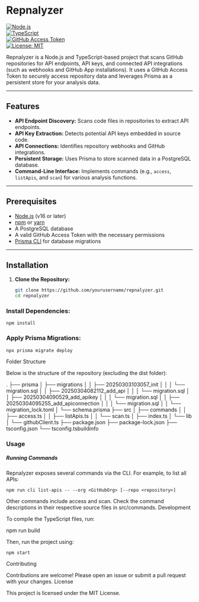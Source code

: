 # Repnalyzer

[![Node.js](https://img.shields.io/badge/Node.js-v16-blue.svg)](https://nodejs.org)  
[![TypeScript](https://img.shields.io/badge/TypeScript-4.x-blue.svg)](https://www.typescriptlang.org)  
[![GitHub Access Token](https://img.shields.io/badge/GitHub_Access_Token-secure-brightgreen.svg)](#)  
[![License: MIT](https://img.shields.io/badge/License-MIT-yellow.svg)](https://opensource.org/licenses/MIT)

Repnalyzer is a Node.js and TypeScript-based project that scans GitHub repositories for API endpoints, API keys, and connected API integrations (such as webhooks and GitHub App installations). It uses a GitHub Access Token to securely access repository data and leverages Prisma as a persistent store for your analysis data.

---

## Features

- **API Endpoint Discovery:** Scans code files in repositories to extract API endpoints.
- **API Key Extraction:** Detects potential API keys embedded in source code.
- **API Connections:** Identifies repository webhooks and GitHub integrations.
- **Persistent Storage:** Uses Prisma to store scanned data in a PostgreSQL database.
- **Command-Line Interface:** Implements commands (e.g., `access`, `listApis`, and `scan`) for various analysis functions.

---

## Prerequisites

- [Node.js](https://nodejs.org) (v16 or later)
- [npm](https://www.npmjs.com) or [yarn](https://yarnpkg.com)
- A PostgreSQL database
- A valid GitHub Access Token with the necessary permissions
- [Prisma CLI](https://www.prisma.io/docs/getting-started/quickstart) for database migrations

---

## Installation

1. **Clone the Repository:**

   ```bash
   git clone https://github.com/yourusername/repnalyzer.git
   cd repnalyzer
   ```

### Install Dependencies:

```npm install```

### Apply Prisma Migrations:

``` 
npx prisma migrate deploy
```

Folder Structure

Below is the structure of the repository (excluding the dist folder):

.
├── prisma
│   ├── migrations
│   │   ├── 20250303103057_init
│   │   │   └── migration.sql
│   │   ├── 20250304082112_add_api
│   │   │   └── migration.sql
│   │   ├── 20250304090529_add_apikey
│   │   │   └── migration.sql
│   │   ├── 20250304095255_add_apiconnection
│   │   │   └── migration.sql
│   │   └── migration_lock.toml
│   └── schema.prisma
├── src
│   ├── commands
│   │   ├── access.ts
│   │   ├── listApis.ts
│   │   └── scan.ts
│   ├── index.ts
│   └── lib
│       └── githubClient.ts
├── package.json
├── package-lock.json
├── tsconfig.json
└── tsconfig.tsbuildinfo

### Usage
##### Running Commands

Repnalyzer exposes several commands via the CLI. For example, to list all APIs:

```
npm run cli list-apis -- --org <GitHubOrg> [--repo <repository>]
```
Other commands include access and scan. Check the command descriptions in their respective source files in src/commands.
Development

To compile the TypeScript files, run:

npm run build

Then, run the project using:

```
npm start
```

Contributing

Contributions are welcome! Please open an issue or submit a pull request with your changes.
License

This project is licensed under the MIT License.